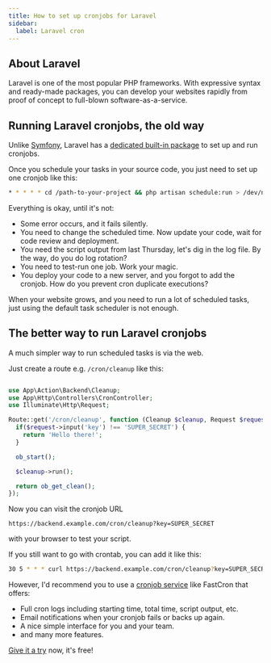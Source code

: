 ```yaml
---
title: How to set up cronjobs for Laravel
sidebar:
  label: Laravel cron
---
```


## About Laravel

Laravel is one of the most popular PHP frameworks.
With expressive syntax and ready-made packages, you can develop your websites rapidly from proof of concept to full-blown software-as-a-service.

## Running Laravel cronjobs, the old way

Unlike [Symfony](/tutorials/symfony-cron), Laravel has a [dedicated built-in package](https://laravel.com/docs/11.x/scheduling)
to set up and run cronjobs.

Once you schedule your tasks in your source code, you just need to set up one cronjob like this:

```sh
* * * * * cd /path-to-your-project && php artisan schedule:run > /dev/null 2>&1
```

Everything is okay, until it's not:

- Some error occurs, and it fails silently.
- You need to change the scheduled time. Now update your code, wait for code review and deployment.
- You need the script output from last Thursday, let's dig in the log file. By the way, do you do log rotation?
- You need to test-run one job. Work your magic.
- You deploy your code to a new server, and you forgot to add the cronjob. How do you prevent cron duplicate executions?

When your website grows, and you need to run a lot of scheduled tasks, just using the default task scheduler is not enough.

## The better way to run Laravel cronjobs

A much simpler way to run scheduled tasks is via the web.

Just create a route e.g. `/cron/cleanup` like this:

```php

use App\Action\Backend\Cleanup;
use App\Http\Controllers\CronController;
use Illuminate\Http\Request;

Route::get('/cron/cleanup', function (Cleanup $cleanup, Request $request) {
  if($request->input('key') !== 'SUPER_SECRET') {
    return 'Hello there!';
  }

  ob_start();

  $cleanup->run();

  return ob_get_clean();
});
```

Now you can visit the cronjob URL

```
https://backend.example.com/cron/cleanup?key=SUPER_SECRET
```

with your browser to test your script.

If you still want to go with crontab, you can add it like this:

```sh
30 5 * * * curl https://backend.example.com/cron/cleanup?key=SUPER_SECRET
```

However, I'd recommend you to use a [cronjob service](/) like FastCron that offers:

- Full cron logs including starting time, total time, script output, etc.
- Email notifications when your cronjob fails or backs up again.
- A nice simple interface for you and your team.
- and many more features.

[Give it a try](https://app.fastcron.com/signup) now, it's free!
